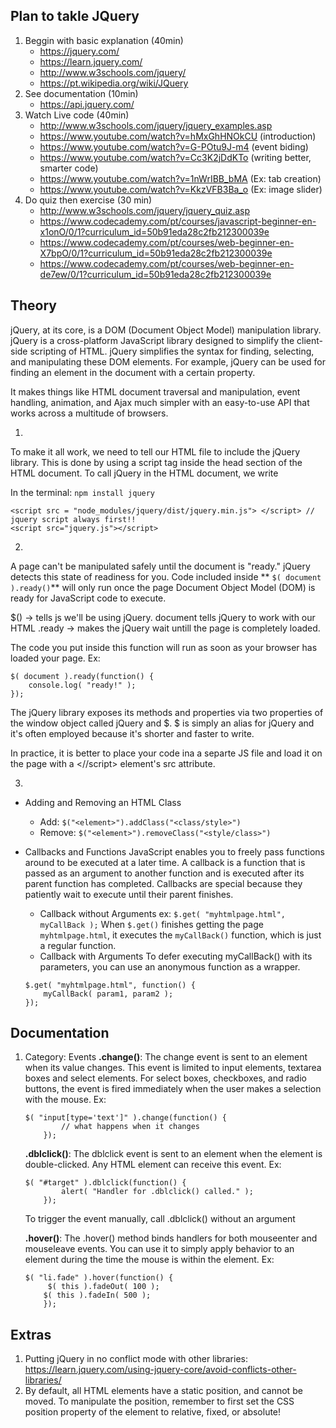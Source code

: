 ## Plan to takle JQuery
1. Beggin with basic explanation (40min)
	* https://jquery.com/
	* https://learn.jquery.com/
	* http://www.w3schools.com/jquery/
	* https://pt.wikipedia.org/wiki/JQuery
2. See documentation (10min)
	* https://api.jquery.com/
3. Watch Live code (40min)
	* http://www.w3schools.com/jquery/jquery_examples.asp
	* https://www.youtube.com/watch?v=hMxGhHNOkCU (introduction)
	* https://www.youtube.com/watch?v=G-POtu9J-m4 (event biding)
	* https://www.youtube.com/watch?v=Cc3K2jDdKTo (writing better, smarter code)
	* https://www.youtube.com/watch?v=1nWrIBB_bMA (Ex: tab creation)
	* https://www.youtube.com/watch?v=KkzVFB3Ba_o (Ex: image slider)
4. Do quiz then exercise (30 min)
	* http://www.w3schools.com/jquery/jquery_quiz.asp
	* https://www.codecademy.com/pt/courses/javascript-beginner-en-x1onO/0/1?curriculum_id=50b91eda28c2fb212300039e
	* https://www.codecademy.com/pt/courses/web-beginner-en-X7bpO/0/1?curriculum_id=50b91eda28c2fb212300039e
	* https://www.codecademy.com/pt/courses/web-beginner-en-de7ew/0/1?curriculum_id=50b91eda28c2fb212300039e


## Theory
jQuery, at its core, is a DOM (Document Object Model) manipulation library. jQuery is a cross-platform JavaScript library designed to simplify the client-side scripting of HTML. jQuery simplifies the syntax for finding, selecting, and manipulating these DOM elements. For example, jQuery can be used for finding an element in the document with a certain property.

It makes things like HTML document traversal and manipulation, event handling, animation, and Ajax much simpler with an easy-to-use API that works across a multitude of browsers. 

1.

To make it all work, we need to tell our HTML file to include the jQuery library. This is done by using a script tag inside the head section of the HTML document. To call jQuery in the HTML document, we write 

In the terminal: `npm install jquery`

```
<script src = "node_modules/jquery/dist/jquery.min.js"> </script> // jquery script always first!!
<script src="jquery.js"></script>

```

2.

A page can't be manipulated safely until the document is "ready." jQuery detects this state of readiness for you. 
Code included inside ** ` $( document ).ready() `** will only run once the page Document Object Model (DOM) is ready for JavaScript code to execute. 

$() -> tells js we'll be using jQuery.
document tells jQuery to work with our HTML
.ready -> makes the jQuery wait untill the page is completely loaded.

The code you put inside this function will run as soon as your browser has loaded your page.
Ex:
```
$( document ).ready(function() {
    console.log( "ready!" );
});

```
The jQuery library exposes its methods and properties via two properties of the window object called jQuery and $. $ is simply an alias for jQuery and it's often employed because it's shorter and faster to write.

In practice, it is better to place your code ina a separte JS file and load it on the page with a <//script> element's src attribute.

3.

* Adding and Removing an HTML Class
	* Add: `$("<element>").addClass("<class/style>")`
	* Remove: `$("<element>").removeClass("<style/class>")`

* Callbacks and Functions
JavaScript enables you to freely pass functions around to be executed at a later time. A callback is a function that is passed as an argument to another function and is executed after its parent function has completed. Callbacks are special because they patiently wait to execute until their parent finishes.
	* Callback without Arguments
	ex: `$.get( "myhtmlpage.html", myCallBack );`
	When `$.get()` finishes getting the page `myhtmlpage.html`, it executes the `myCallBack()` function, which is just a regular function.
	* Callback with Arguments
	To defer executing myCallBack() with its parameters, you can use an anonymous function as a wrapper. 
	```
	$.get( "myhtmlpage.html", function() {
		myCallBack( param1, param2 );
    });
    
    ```

## Documentation

1. Category: Events
	**.change()**: The change event is sent to an element when its value changes. This event is limited to input elements, textarea boxes and select elements. For select boxes, checkboxes, and radio buttons, the event is fired immediately when the user makes a selection with the mouse. Ex:

	```
	$( "input[type='text']" ).change(function() {
			// what happens when it changes
  		});
  	```
	**.dblclick()**: The dblclick event is sent to an element when the element is double-clicked. Any HTML element can receive this event. Ex:
	```
	$( "#target" ).dblclick(function() {
  			alert( "Handler for .dblclick() called." );
		});
	```
	To trigger the event manually, call .dblclick() without an argument
	
	**.hover()**: The .hover() method binds handlers for both mouseenter and mouseleave events. You can use it to simply apply behavior to an element during the time the mouse is within the element. Ex:
	```
	$( "li.fade" ).hover(function() {
 		 $( this ).fadeOut( 100 );
  		$( this ).fadeIn( 500 );
		});
	```


## Extras

1. Putting jQuery in no conflict mode with other libraries: https://learn.jquery.com/using-jquery-core/avoid-conflicts-other-libraries/
2. By default, all HTML elements have a static position, and cannot be moved. To manipulate the position, remember to first set the CSS position property of the element to relative, fixed, or absolute!

